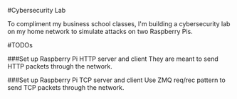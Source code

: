 #Cybersecurity Lab

To compliment my business school classes, I'm building a cybersecurity lab on my home network to simulate attacks on two Raspberry Pis.

#TODOs

###Set up Raspberry Pi HTTP server and client
They are meant to send HTTP packets through the network.

###Set up Raspberry Pi TCP server and client
Use ZMQ req/rec pattern to send TCP packets through the network.

